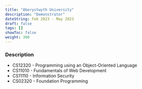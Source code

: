 ```yaml
---
title: "Aberystwyth University"
description: "Demonstrator"
dateString: Feb 2023 - May 2023
draft: false
tags: []
showToc: false
weight: 300
--- 
```


### Description

- CS12320 - Programming using an Object-Oriented Language
- CS11010 - Fundamentals of Web Development
- CS11110 - Information Security
- CS02320 - Foundation Programming